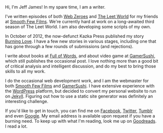 Hi, I'm Jeff James! In my spare time, I am a writer.

I've written episodes of both [Web Zeroes][wz] and [The Leet World][tlw] for my friends at [Smooth Few Films][sff]. We're currently hard at work on a long-awaited third season of The Leet World. I am also developing some scripts of my own.

In October of 2012, the now-defunct Kazka Press published my story [Burning Love][bl]. I have a few new stories in various stages, including one that has gone through a few rounds of submissions (and rejections).

I write about books at [Full of Words][fow], and about video game at [GamerSushi][gs], which still publishes the occasional post. I love nothing more than a good bit of critical analysis and intelligent discussion, and do my best to bring those skills to all my work.

I do the occasional web development work, and I am the webmaster for both [Smooth Few Films][sff] and [GamerSushi][gs]. I have extensive experience with the [WordPress][wp] platform, but decided to convert my personal website to run on [Jekyll][jk]. Figuring out how to use a static site generator was definitely an interesting challenge.

If you'd like to get in touch, you can find me on [Facebook][fb], [Twitter][tw], [Tumblr][tum] and even [Google][g]. My email address is available upon request if you have a burning need. To keep up with what I'm reading, look me up on [Goodreads][gr]. I read a lot.

[wz]: http://smoothfewfilms.com/webzeroes/
[tlw]: http://smoothfewfilms.com/theleetworld/
[sff]: http://smoothfewfilms.com
[bl]: http://unsquare.com/portfolio/writing/burning-love/
[fow]: http://fullofwords.com
[gs]: http://gamersushi.com
[wp]: http://wordpress.org
[fb]: http://facebook.com/unsquare
[tum]: http://unsquare.tumblr.com
[tw]: http://twitter.com/unsquare
[g]: https://plus.google.com/+JeffJamesUnsquare
[gr]: http://www.goodreads.com/user/show/147668-jeff-james
[jk]: http://jekyllrb.com